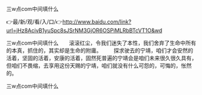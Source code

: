 三w点com中间填什么

👉最/新/观/看/入/口/👉http://www.baidu.com/link?url=jHz8AcivB1yuSpc8sJSrNM3GjOR6OSPiMLRbBTcVT1O&wd

三w点com中间填什么　　滚滚红尘，令我们迷失了本性，我们舍弃了生命中所有的本真，抓住的，其实却是生命的附庸。
　　探求驶去的宁靖，咱们才会安然的活着，坚固的活着，安康的活着，固然死普遍的宁靖会是咱们未来很久很久具有，但咱们不畏缩，去享用这份天赐的宁靖，咱们就没有什么可怨的，可悔的，怅然的。


三w点com中间填什么
